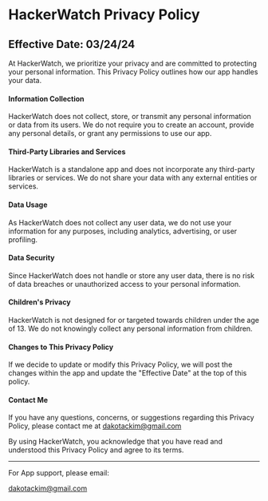 # HackerWatch Privacy Policy
## Effective Date: 03/24/24

At HackerWatch, we prioritize your privacy and are committed to protecting your personal information. This Privacy Policy outlines how our app handles your data.

#### Information Collection 
HackerWatch does not collect, store, or transmit any personal information or data from its users. We do not require you to create an account, provide any personal details, or grant any permissions to use our app.

#### Third-Party Libraries and Services 
HackerWatch is a standalone app and does not incorporate any third-party libraries or services. We do not share your data with any external entities or services.

#### Data Usage 
As HackerWatch does not collect any user data, we do not use your information for any purposes, including analytics, advertising, or user profiling.

#### Data Security
Since HackerWatch does not handle or store any user data, there is no risk of data breaches or unauthorized access to your personal information.

#### Children's Privacy
HackerWatch is not designed for or targeted towards children under the age of 13. We do not knowingly collect any personal information from children.

#### Changes to This Privacy Policy
If we decide to update or modify this Privacy Policy, we will post the changes within the app and update the "Effective Date" at the top of this policy.

#### Contact Me
If you have any questions, concerns, or suggestions regarding this Privacy Policy, please contact me at dakotackim@gmail.com

By using HackerWatch, you acknowledge that you have read and understood this Privacy Policy and agree to its terms.

----

For App support, please email:

dakotackim@gmail.com


